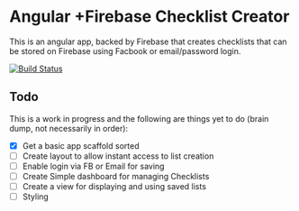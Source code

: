 # Angular +Firebase Checklist Creator
This is an angular app, backed by Firebase that creates checklists that can be stored on Firebase using Facbook or email/password login.

[![Build Status](https://travis-ci.org/damien-mcmahon/portfolio-angular-checklist.svg?branch=master)](https://travis-ci.org/damien-mcmahon/portfolio-angular-checklist)

## Todo
This is a work in progress and the following are things yet to do (brain dump, not necessarily in order):
- [x] Get a basic app scaffold sorted
- [ ] Create layout to allow instant access to list creation
- [ ] Enable login via FB or Email for saving
- [ ] Create Simple dashboard for managing Checklists
- [ ] Create a view for displaying and using saved lists
- [ ] Styling
